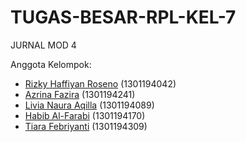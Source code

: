 # TUGAS-BESAR-RPL-KEL-7
JURNAL MOD 4

Anggota Kelompok:
- [Rizky Haffiyan Roseno](https://github.com/RihanoDev) (1301194042)
- [Azrina Fazira]() (1301194241)
- [Livia Naura Aqilla]() (1301194089)
- [Habib Al-Farabi]() (1301194170)
- [Tiara Febriyanti]() (1301194309)

